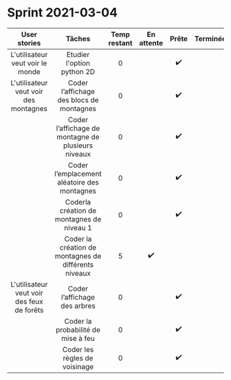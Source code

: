 # Sprint 2021-03-04

|                User stories                |                       Tâches                       | Temp restant |     En attente     |       Prête        | Terminée |
| :----------------------------------------: | :------------------------------------------------: | :----------: | :----------------: | :----------------: | :------: |
|      L'utilisateur veut voir le monde      |             Etudier l'option python 2D             |      0       |                    | :heavy_check_mark: |          |
|   L'utilisateur veut voir des montagnes    |      Coder l’affichage des blocs de montagnes      |      0       |                    | :heavy_check_mark: |          |
|                                            | Coder l’affichage de montagne de plusieurs niveaux  |      0       |                    | :heavy_check_mark: |          |
|                                            |    Coder l’emplacement aléatoire des montagnes     |      0       |                    | :heavy_check_mark: |          |
|                                            |     Coderla création de montagnes de niveau 1      |      0       |                    | :heavy_check_mark: |          |
|                                            | Coder la création de montagnes de différents niveaux |      5       | :heavy_check_mark: |                    |          |
| L'utilisateur veut voir des feux de forêts |            Coder l’affichage des arbres             |      0       |                    | :heavy_check_mark: |          |
|                                            |         Coder la probabilité de mise à feu         |      0       |                    | :heavy_check_mark: |          |
|                                            |           Coder les règles de voisinage            |      0       |                    | :heavy_check_mark: |          |

